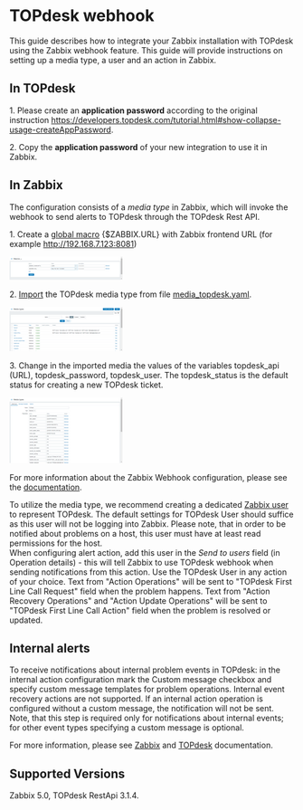
# TOPdesk webhook 

This guide describes how to integrate your Zabbix installation with TOPdesk using the Zabbix webhook feature. This guide will provide instructions on setting up a media type, a user and an action in Zabbix.

## In TOPdesk

1\. Please create an **application password** according to the original instruction https://developers.topdesk.com/tutorial.html#show-collapse-usage-createAppPassword.

2\. Copy the **application password** of your new integration to use it in Zabbix.

## In Zabbix

The configuration consists of a _media type_ in Zabbix, which will invoke the webhook to send alerts to TOPdesk through the TOPdesk Rest API.

1\. Create a [global macro](https://www.zabbix.com/documentation/5.2/manual/config/macros/user_macros) {$ZABBIX.URL} with Zabbix frontend URL (for example http://192.168.7.123:8081)

[![](images/tn_1.png?raw=true)](images/1.png)

2\. [Import](https://www.zabbix.com/documentation/5.2/manual/web_interface/frontend_sections/administration/mediatypes) the TOPdesk media type from file [media_topdesk.yaml](media_topdesk.yaml).

[![](images/tn_2.png?raw=true)](images/2.png)

3\. Change in the imported media the values of the variables topdesk_api (URL), topdesk_password, topdesk_user. The topdesk_status is the default status for creating a new TOPdesk ticket.

[![](images/tn_3.png?raw=true)](images/3.png)

For more information about the Zabbix Webhook configuration, please see the [documentation](https://www.zabbix.com/documentation/5.2/manual/config/notifications/media/webhook).

To utilize the media type, we recommend creating a dedicated [Zabbix user](https://www.zabbix.com/documentation/5.2/manual/web_interface/frontend_sections/administration/users) to represent TOPdesk. The default settings for TOPdesk User should suffice as this user will not be logging into Zabbix. Please note, that in order to be notified about problems on a host, this user must have at least read permissions for the host.  
When configuring alert action, add this user in the _Send to users_ field (in Operation details) - this will tell Zabbix to use TOPdesk webhook when sending notifications from this action. Use the TOPdesk User in any action of your choice. Text from "Action Operations" will be sent to "TOPdesk First Line Call Request" field when the problem happens. Text from "Action Recovery Operations" and "Action Update Operations" will be sent to "TOPdesk First Line Call Action" field when the problem is resolved or updated.

## Internal alerts
To receive notifications about internal problem events in TOPdesk: in the internal action configuration mark the Custom message checkbox and specify custom message templates for problem operations. Internal event recovery actions are not supported.
If an internal action operation is configured without a custom message, the notification will not be sent. 
Note, that this step is required only for notifications about internal events; for other event types specifying a custom message is optional. 

For more information, please see [Zabbix](https://www.zabbix.com/documentation/5.2/manual/config/notifications) and [TOPdesk](https://developers.topdesk.com/documentation/index.html) documentation.

## Supported Versions

Zabbix 5.0, TOPdesk RestApi 3.1.4.
